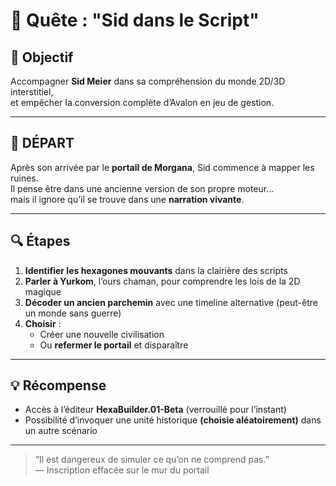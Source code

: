 # 🎯 Quête : "Sid dans le Script"

## 📌 Objectif

Accompagner **Sid Meier** dans sa compréhension du monde 2D/3D interstitiel,  
et empêcher la conversion complète d’Avalon en jeu de gestion.

---

## 🧩 DÉPART

Après son arrivée par le **portail de Morgana**, Sid commence à mapper les ruines.  
Il pense être dans une ancienne version de son propre moteur…  
mais il ignore qu’il se trouve dans une **narration vivante**.

---

## 🔍 Étapes

1. **Identifier les hexagones mouvants** dans la clairière des scripts
2. **Parler à Yurkom**, l’ours chaman, pour comprendre les lois de la 2D magique
3. **Décoder un ancien parchemin** avec une timeline alternative (peut-être un monde sans guerre)
4. **Choisir** :
   - Créer une nouvelle civilisation
   - Ou **refermer le portail** et disparaître

---

## 💡 Récompense

- Accès à l’éditeur **HexaBuilder.01-Beta** (verrouillé pour l’instant)
- Possibilité d’invoquer une unité historique **(choisie aléatoirement)** dans un autre scénario

---

> “Il est dangereux de simuler ce qu’on ne comprend pas.”  
> — Inscription effacée sur le mur du portail
